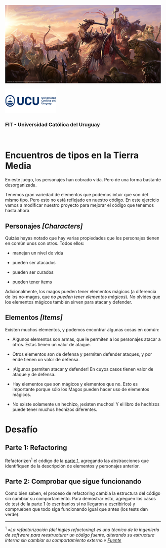 ![Banner](./Assets/banner.png)

![UCU](https://github.com/ucudal/PII_Conceptos_De_POO/raw/master/Assets/logo-ucu.png)

### FIT - Universidad Católica del Uruguay

<br>

# Encuentros de tipos en la Tierra Media

En este juego, los personajes han cobrado vida. Pero de una forma bastante desorganizada. 

Tenemos gran variedad de elementos que podemos intuír que son del mismo tipo. Pero esto no está reflejado en nuestro código. En este ejercicio vamos a modificar nuestro proyecto para mejorar el código que tenemos hasta ahora. 

## Personajes _[Characters]_

Quizás hayas notado que hay varias propiedades que los personajes tienen en común unos con otros. Todos ellos:

- manejan un nivel de vida

- pueden ser atacados

- pueden ser curados

- pueden tener items

Adicionalmente, los magos pueden tener elementos mágicos (a diferencia de los no-magos, que _no pueden tener elementos mágicos_). No olvides que los elementos mágicos también sirven para atacar y defender.

## Elementos _[Items]_

Existen muchos elementos, y podemos encontrar algunas cosas en común:

- Algunos elementos son armas, que le permiten a los personajes atacar a otros. Éstas tienen un valor de ataque.

- Otros elementos son de defensa y permiten defender ataques, y por ende tienen un valor de defensa.

- ¡Algunos permiten atacar **y** defender! En cuyos casos tienen valor de ataque y de defensa.

- Hay elementos que son mágicos y elementos que no. Esto es importante porque sólo los Magos pueden hacer uso de elementos mágicos.

- No existe solamente un hechizo, ¡existen muchos! Y el libro de hechizos puede tener muchos hechizos diferentes.

# Desafío

## Parte 1: Refactoring

Refactorizen<sup>1</sup> el código de la [parte 1](https://github.com/ucudal/PII_RoleplayGame_1_Start), agregando las abstracciones que identifiquen de la descripción de elementos y personajes anterior.


## Parte 2: Comprobar que sigue funcionando

Como bien saben, el proceso de refactoring cambia la estructura del código sin cambiar su comportamiento. Para demostrar esto, agreguen los casos de test de la [parte 1](https://github.com/ucudal/PII_RoleplayGame_1_Start#parte-4-testing) (o escribanlos si no llegaron a escribirlos) y comprueben que todo siga funcionando igual que antes (los tests dan verde).


*******

<sup>1</sup> _«La refactorización (del inglés refactoring) es una técnica de la ingeniería de software para reestructurar un código fuente, alterando su estructura interna sin cambiar su comportamiento externo.» [Fuente](https://es.wikipedia.org/wiki/Refactorizaci%C3%B3n)_
